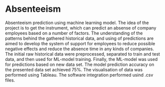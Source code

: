 # Absenteeism
Absenteeism prediction using machine learning model.
The idea of the project is to get the instrument, which can predict an absense of company employees based on a number of factors.
The understanding of the patterns behind the gathered historical data, and using of predictions are aimed to develop the system of support for employees to reduce possible negative effects and reduce the absence time in any kinds of companies. 
The initial raw historical data were preprocessed, separated to train and test data, and then used for ML-model training.
Finally, the ML-model was used for predictions based on new data set.
The model prediction accuracy on the presented data set achieved 75%.
The visualisation of data was performed using Tableau.
The software integration performed usind .csv files.
